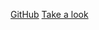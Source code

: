 [GitHub](http://github.com)
[Take a look](https://github.com/Srinivasan0118/markdown-portfolio.git)
